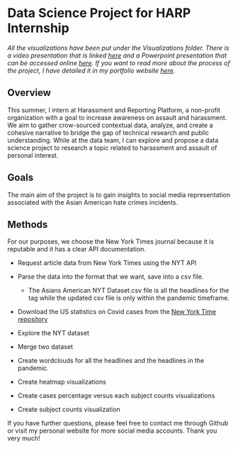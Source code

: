 
# Data Science Project for HARP Internship

*All the visualizations have been put under the Visualizations folder. There is a video presentation that is linked [here](https://www.facebook.com/watch/live/?v=886463801942380&ref=watch_permalink) and
a Powerpoint presentation that can be accessed online [here](https://www.canva.com/design/DAElxSxkp6U/qyyu0i38NPY5s0wh0QVznA/view?utm_content=DAElxSxkp6U&utm_campaign=designshare&utm_medium=link&utm_source=sharebutton).
If you want to read more about the process of the project, I have detailed it in my portfolio website [here](https://minhanh2806.github.io/portfolio/harp-internship/).*

## Overview

This summer, I intern at Harassment and Reporting Platform, a non-profit organization with a goal to increase awareness 
on assault and harassment. We aim to gather crow-sourced contextual data, analyze, and create a cohesive narrative
to bridge the gap of technical research and public understanding. While at the data team, I can explore and 
propose a data science project to research a topic related to harassment and assault of personal interest.

## Goals

The main aim of the project is to gain insights to social media representation associated with 
the Asian American hate crimes incidents. 

## Methods

For our purposes, we choose the New York Times journal because it is reputable and it has a clear API documentation.
* Request article data from New York Times using the NYT API
* Parse the data into the format that we want, save into a csv file. 
  * The Asians American NYT Dataset.csv file is all the headlines for
the tag while the updated csv file is only within the pandemic timeframe.

* Download the US statistics on Covid cases from the [New York Time repository](https://github.com/nytimes/covid-19-data)

* Explore the NYT dataset
  
* Merge two dataset
  
* Create wordclouds for all the headlines and the headlines in the pandemic.
* Create heatmap visualizations
* Create cases percentage versus each subject counts visualizations
* Create subject counts visualization

If you have further questions, please feel free to contact me through Github or visit my personal website for more social media
accounts. Thank you very much!
